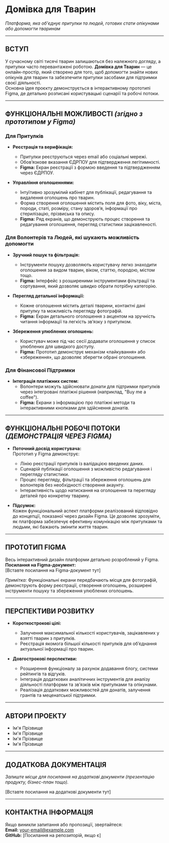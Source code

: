 # Домівка для Тварин

_Платформа, яка об'єднує притулки та людей, готових стати опікунами або допомогти тваринам_

---

## ВСТУП

У сучасному світі тисячі тварин залишаються без належного догляду, а притулки часто перевантажені роботою. **Домівка для Тварин** — це онлайн-простір, який створено для того, щоб допомогти знайти нових опікунів для тварин та забезпечити притулки засобами для підтримки своєї діяльності.  
Основна ідея проєкту демонструється в інтерактивному прототипі Figma, де детально розписані користувацькі сценарії та робочі потоки.

---

## ФУНКЦІОНАЛЬНІ МОЖЛИВОСТІ _(згідно з прототипом у Figma)_

### Для Притулків

- **Реєстрація та верифікація:**

  - Притулки реєструються через email або соціальні мережі.
  - Обов’язкове вказання ЄДРПОУ для підтвердження легітимності.
  - **Figma:** Екран реєстрації з формою введення та підтвердженням через ЄДРПОУ.

- **Управління оголошеннями:**
  - Інтуїтивно зрозумілий кабінет для публікації, редагування та видалення оголошень про тварин.
  - Форма створення оголошення містить поля для фото, віку, міста, породи, статі, розміру, стану здоров’я, інформації про стерилізацію, прізвиська та опису.
  - **Figma:** Ряд екранів, що демонструють процес створення та редагування оголошення, перегляд статистики зацікавленості.

### Для Волонтерів та Людей, які шукають можливість допомогти

- **Зручний пошук та фільтрація:**

  - Інструменти пошуку дозволяють користувачу легко знаходити оголошення за видом тварин, віком, статтю, породою, містом тощо.
  - **Figma:** Інтерфейс з розширеними інструментами фільтрації та сортування, який дозволяє швидко обрати потрібну категорію.

- **Перегляд детальної інформації:**

  - Кожне оголошення містить деталі тварини, контактні дані притулку та можливість перегляду фотографій.
  - **Figma:** Екран детального оголошення з акцентом на зручність читання інформації та легкість зв’язку з притулком.

- **Збереження улюблених оголошень:**
  - Користувач може під час сесії додавати оголошення у список улюблених для швидкого доступу.
  - **Figma:** Прототип демонструє механізм «лайкування» або «збереження», що дозволяє зберегти обрані оголошення.

### Для Фінансової Підтримки

- **Інтеграція платіжних систем:**
  - Волонтери можуть здійснювати донати для підтримки притулків через інтегровані платіжні рішення (наприклад, "Buy me a coffee").
  - **Figma:** Екрани з інформацією про платіжні методи та інтерактивними кнопками для здійснення донатів.

---

## ФУНКЦІОНАЛЬНІ РОБОЧІ ПОТОКИ _(ДЕМОНСТРАЦІЯ ЧЕРЕЗ FIGMA)_

- **Поточний досвід користувача:**  
  Прототип у Figma демонструє:

  - Лінію реєстрації притулків із валідацією введених даних.
  - Сценарій публікації оголошення з можливістю редагування і перегляду статистики.
  - Процес перегляду, фільтрації та збереження оголошень для волонтерів без необхідності створення акаунту.
  - Інтерактивність щодо натискання на оголошення та перегляду деталей про конкретну тварину.

- **Підсумок:**  
  Кожен функціональний аспект платформи реалізований відповідно до концепції, показаної через дизайн Figma. Це дозволяє зрозуміти, як платформа забезпечує ефективну комунікацію між притулками та людьми, які бажають змінити життя тварин.

---

## ПРОТОТИП FIGMA

Весь інтерактивний дизайн платформи детально розроблений у Figma.  
**Посилання на Figma-документ:**  
[Вставте посилання на Figma-документ тут]

_Примітка:_ Функціональні екрани передбачають місця для фотографій, демонструють форму реєстрації, створення оголошень, розширені інструменти пошуку та збереження улюблених оголошень.

---

## ПЕРСПЕКТИВИ РОЗВИТКУ

- **Короткострокові цілі:**

  - Залучення максимальної кількості користувачів, зацікавлених у взятті тварин з притулків.
  - Реєстрація якомога більшої кількості притулків для об’єднання актуальної інформації про тварин.

- **Довгострокові перспективи:**
  - Розширення функціоналу за рахунок додавання блогу, системи рейтингів та відгуків.
  - Інтеграція додаткових аналітичних інструментів для аналізу діяльності платформи та зв’язків між притулками та опікунами.
  - Реалізація додаткових можливостей для донатів, залучення грантів та меценатської підтримки.

---

## АВТОРИ ПРОЕКТУ

- Ім'я Прізвище
- Ім'я Прізвище
- Ім'я Прізвище
- Ім'я Прізвище

---

## ДОДАТКОВА ДОКУМЕНТАЦІЯ

_Залиште місце для посилання на додаткові документи (презентацію продукту, бізнес-план тощо)._

[Вставте посилання на додаткові документи тут]

---

## КОНТАКТНА ІНФОРМАЦІЯ

Якщо виникли запитання або пропозиції, звертайтеся:  
**Email:** your-email@example.com  
**GitHub:** [Посилання на репозиторій, якщо є]
